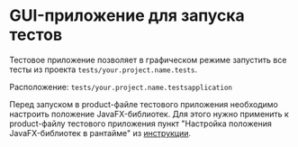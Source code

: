 # GUI-приложение для запуска тестов

Тестовое приложение позволяет в графическом режиме запустить все тесты из проекта `tests/your.project.name.tests`.

Расположение: `tests/your.project.name.testsapplication`

Перед запуском в product-файле тестового приложения необходимо настроить положение JavaFX-библиотек.
Для этого нужно применить к product-файлу тестового приложения пункт "Настройка положения JavaFX-библиотек в рантайме" из [инструкции](/texts/createBasicApp.md).
